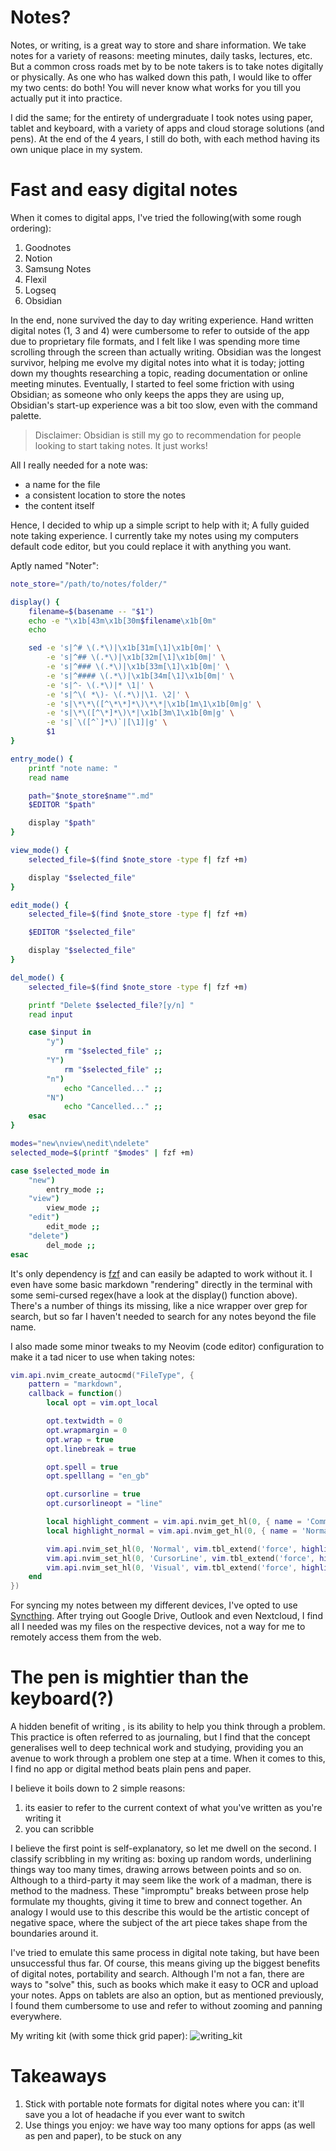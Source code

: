 # Notes?
Notes, or writing, is a great way to store and share information. We take notes for a variety of reasons: meeting minutes, daily tasks, lectures,  etc. But a common cross roads met by to be note takers is to take notes digitally or physically. As one who has walked down this path, I would like to offer my two cents: do both! You will never know what works for you till you actually put it into practice. 

I did the same; for the entirety of undergraduate I took notes using paper, tablet and keyboard, with a variety of apps and cloud storage solutions (and pens). At the end of the 4 years, I still do both, with each method having its own unique place in my system.

# Fast and easy digital notes 
When it comes to digital apps, I've tried the following(with some rough ordering): 

1. Goodnotes 
2. Notion
3. Samsung Notes 
4. Flexil
5. Logseq
6. Obsidian 

In the end, none survived the day to day writing experience. Hand written digital notes (1, 3 and 4) were cumbersome to refer to outside of the app due to proprietary file formats, and I felt like I was spending more time scrolling through the screen than actually writing. Obsidian was the longest survivor, helping me evolve my digital notes into what it is today; jotting down my thoughts researching a topic, reading documentation or online meeting minutes. Eventually, I started to feel some friction with using Obsidian; as someone who only keeps the apps they are using up, Obsidian's start-up experience was a bit too slow, even with the command palette. 

> Disclaimer: Obsidian is still my go to recommendation for people looking to start taking notes. It just works! 

All I really needed for a note was: 
- a name for the file 
- a consistent location to store the notes
- the content itself

Hence, I decided to whip up a simple script to help with it; A fully guided note taking experience. I currently take my notes using my computers default code editor, but you could replace it with anything you want. 

Aptly named "Noter": 

```bash
note_store="/path/to/notes/folder/"

display() {
    filename=$(basename -- "$1")
    echo -e "\x1b[43m\x1b[30m$filename\x1b[0m"
    echo

    sed -e 's|^# \(.*\)|\x1b[31m[\1]\x1b[0m|' \
        -e 's|^## \(.*\)|\x1b[32m[\1]\x1b[0m|' \
        -e 's|^### \(.*\)|\x1b[33m[\1]\x1b[0m|' \
        -e 's|^#### \(.*\)|\x1b[34m[\1]\x1b[0m|' \
        -e 's|^- \(.*\)|* \1|' \
        -e 's|^\( *\)- \(.*\)|\1. \2|' \
        -e 's|\*\*\([^\*\*]*\)\*\*|\x1b[1m\1\x1b[0m|g' \
        -e 's|\*\([^\*]*\)\*|\x1b[3m\1\x1b[0m|g' \
        -e 's|`\([^`]*\)`|[\1]|g' \
        $1
}

entry_mode() {
    printf "note name: "
    read name

    path="$note_store$name"".md"
    $EDITOR "$path"

    display "$path"
}

view_mode() {
    selected_file=$(find $note_store -type f| fzf +m)

    display "$selected_file"
}

edit_mode() {
    selected_file=$(find $note_store -type f| fzf +m)

    $EDITOR "$selected_file"

    display "$selected_file"
}

del_mode() {
    selected_file=$(find $note_store -type f| fzf +m)

    printf "Delete $selected_file?[y/n] "
    read input

    case $input in
        "y")
            rm "$selected_file" ;;
        "Y")
            rm "$selected_file" ;;
        "n")
            echo "Cancelled..." ;;
        "N")
            echo "Cancelled..." ;;
    esac
}

modes="new\nview\nedit\ndelete"
selected_mode=$(printf "$modes" | fzf +m)

case $selected_mode in
    "new")
        entry_mode ;;
    "view")
        view_mode ;;
    "edit")
        edit_mode ;;
    "delete")
        del_mode ;;
esac
```

It's only dependency is [fzf](https://github.com/junegunn/fzf) and can easily be adapted to work without it. I even have some basic markdown "rendering" directly in the terminal with some semi-cursed regex(have a look at the display() function above). There's a number of things its missing, like a nice wrapper over grep for search, but so far I haven't needed to search for any notes beyond the file name. 

I also made some minor tweaks to my Neovim (code editor) configuration to make it a tad nicer to use when taking notes: 

```lua
vim.api.nvim_create_autocmd("FileType", {
    pattern = "markdown",
    callback = function()
        local opt = vim.opt_local

        opt.textwidth = 0
        opt.wrapmargin = 0
        opt.wrap = true
        opt.linebreak = true

        opt.spell = true
        opt.spelllang = "en_gb"

        opt.cursorline = true
        opt.cursorlineopt = "line"

        local highlight_comment = vim.api.nvim_get_hl(0, { name = 'Comment' })
        local highlight_normal = vim.api.nvim_get_hl(0, { name = 'Normal' })

        vim.api.nvim_set_hl(0, 'Normal', vim.tbl_extend('force', highlight_comment, { bg = '#000000' }))
        vim.api.nvim_set_hl(0, 'CursorLine', vim.tbl_extend('force', highlight_normal, { bg = '#000000' }))
        vim.api.nvim_set_hl(0, 'Visual', vim.tbl_extend('force', highlight_normal, { bg = '#000000' }))
    end
})
```

For syncing my notes between my different devices, I've opted to use [Syncthing](https://syncthing.net/). After trying out Google Drive, Outlook and even Nextcloud, I find all I needed was my files on the respective devices, not a way for me to remotely access them from the web.

# The pen is mightier than the keyboard(?)
A hidden benefit of writing , is its ability to help you think through a problem. This practice is often referred to as journaling, but I find that the concept generalises well to deep technical work and studying, providing you an avenue to work through a problem one step at a time. When it comes to this, I find no app or digital method beats plain pens and paper.

I believe it boils down to 2 simple reasons: 
1. its easier to refer to the current context of what you've written as you're writing it 
2. you can scribble

I believe the first point is self-explanatory, so let me dwell on the second. I classify scribbling in my writing as: boxing up random words, underlining things way too many times, drawing arrows between points and so on. Although to a third-party it may seem like the work of a madman, there is method to the madness. These "impromptu" breaks between prose help formulate my thoughts, giving it time to brew and connect together. An analogy I would use to this describe this would be the artistic concept of negative space, where the subject of the art piece takes shape from the boundaries around it. 

I've tried to emulate this same process in digital note taking, but have been unsuccessful thus far. Of course, this means giving up the biggest benefits of digital notes, portability and search. Although I'm not a fan, there are ways to "solve" this, such as books which make it easy to OCR and upload your notes. Apps on tablets are also an option, but as mentioned previously, I found them cumbersome to use and refer to without zooming and panning everywhere.

My writing kit (with some thick grid paper):
![writing_kit](./resources/writing_kit.jpg)

# Takeaways
1. Stick with portable note formats for digital notes where you can: it'll save you a lot of headache if you ever want to switch
2. Use things you enjoy: we have way too many options for apps (as well as pen and paper), to be stuck on any
